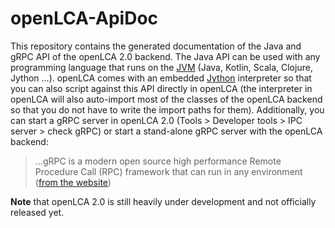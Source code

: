 # openLCA-ApiDoc
This repository contains the generated documentation of the Java and gRPC API of
the openLCA 2.0 backend. The Java API can be used with any programming language
that runs on the [JVM](https://adoptopenjdk.net/) (Java, Kotlin, Scala, Clojure,
Jython ...). openLCA comes with an embedded [Jython](https://www.jython.org/)
interpreter so that you can also script against this API directly in openLCA
(the interpreter in openLCA will also auto-import most of the classes of the
openLCA backend so that you do not have to write the import paths for them).
Additionally, you can start a gRPC server in openLCA 2.0 (Tools > Developer
tools > IPC server > check gRPC) or start a stand-alone gRPC server with the
openLCA backend:

> ...gRPC is a modern open source high performance Remote Procedure Call (RPC)
> framework that can run in any environment
> ([from the website](https://grpc.io/))

**Note** that openLCA 2.0 is still heavily under development and not officially
released yet.


